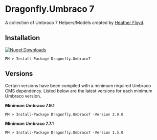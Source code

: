# Dragonfly.Umbraco 7 #

A collection of Umbraco 7 Helpers/Models created by [Heather Floyd](https://www.HeatherFloyd.com).

## Installation ##
[![Nuget Downloads](https://buildstats.info/nuget/Dragonfly.Umbraco7)](https://www.nuget.org/packages/Dragonfly.Umbraco7/)

    PM > Install-Package Dragonfly.Umbraco7


## Versions ##
Certain versions have been compiled with a minimum required Umbraco CMS dependency. Listed below are the latest versions for each minimum Umbraco version.

**Minimum Umbraco 7.9.1**

    PM > Install-Package Dragonfly.Umbraco7 -Version 2.0.0

**Minimum Umbraco 7.7.1**

    PM > Install-Package Dragonfly.Umbraco7 -Version 1.5.0
